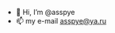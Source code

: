 - 👋 Hi, I’m @asspye
- 📫 my e-mail asspye@ya.ru

<!---
asspye/asspye is a ✨ special ✨ repository because its `README.md` (this file) appears on your GitHub profile.
You can click the Preview link to take a look at your changes.
--->
